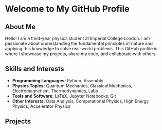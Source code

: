 # Welcome to My GitHub Profile

## About Me

Hello! I am a third-year physics student at Imperial College London. I am passionate about understanding the fundamental principles of nature and applying this knowledge to solve real-world problems. This GitHub profile is where I showcase my projects, share my code, and collaborate with others.

## Skills and Interests

- **Programming Languages:** Python, Assembly
- **Physics Topics:** Quantum Mechanics, Classical Mechanics, Electromagnetism, Thermodynamics, Labs
- **Tools and Software:** LaTeX, Jupyter Notebooks, Git
- **Other Interests:** Data Analysis, Computational Physics, High Energy Physics, Accelerator Physics

## Projects
